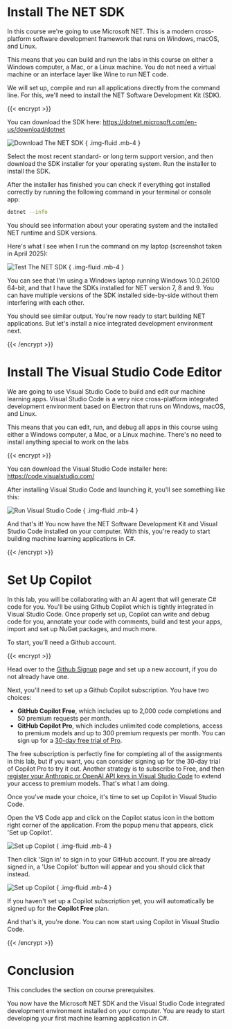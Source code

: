 # Install The NET SDK

In this course we're going to use Microsoft NET. This is a modern cross-platform software development framework that runs on Windows, macOS, and Linux.

This means that you can build and run the labs in this course on either a Windows computer, a Mac, or a Linux machine. You do not need a virtual machine or an interface layer like Wine to run NET code.

We will set up, compile and run all applications directly from the command line. For this, we'll need to install the NET Software Development Kit (SDK).

{{< encrypt >}}

You can download the SDK here:
https://dotnet.microsoft.com/en-us/download/dotnet

![Download The NET SDK](../img/download-net.jpg)
{ .img-fluid .mb-4 }

Select the most recent standard- or long term support version, and then download the SDK installer for your operating system. Run the installer to install the SDK.

After the installer has finished you can check if everything got installed correctly by running the following command in your terminal or console app:

```bash
dotnet --info
```

You should see information about your operating system and the installed NET runtime and SDK versions.

Here's what I see when I run the command on my laptop (screenshot taken in April 2025):

![Test The NET SDK](../img/run-net.jpg)
{ .img-fluid .mb-4 }

You can see that I'm using a Windows laptop running Windows 10.0.26100 64-bit, and that I have the SDKs installed for NET version 7, 8 and 9. You can have multiple versions of the SDK installed side-by-side without them interfering with each other.

You should see similar output. You're now ready to start building NET applications. But let's install a nice integrated development environment next. 

{{< /encrypt >}}

# Install The Visual Studio Code Editor

We are going to use Visual Studio Code to build and edit our machine learning apps. Visual Studio Code is a very nice cross-platform integrated development environment based on Electron that runs on Windows, macOS, and Linux.

This means that you can edit, run, and debug all apps in this course using either a Windows computer, a Mac, or a Linux machine. There's no need to install anything special to work on the labs

{{< encrypt >}}

You can download the Visual Studio Code installer here:
https://code.visualstudio.com/

After installing Visual Studio Code and launching it, you'll see something like this:

![Run Visual Studio Code](../img/run-vscode.jpg)
{ .img-fluid .mb-4 }

And that's it! You now have the NET Software Development Kit and Visual Studio Code installed on your computer. With this, you're ready to start building machine learning applications in C#. 

{{< /encrypt >}}

# Set Up Copilot

In this lab, you will be collaborating with an AI agent that will generate C# code for you. You'll be using Github Copilot which is tightly integrated in Visual Studio Code. Once properly set up, Copilot can write and debug code for you, annotate your code with comments, build and test your apps, import and set up NuGet packages, and much more. 

To start, you'll need a Github account. 

{{< encrypt >}}

Head over to the [Github Signup](https://github.com/signup) page and set up a new account, if you do not already have one. 

Next, you'll need to set up a Github Copilot subscription. You have two choices:

- **GitHub Copilot Free**, which includes up to 2,000 code completions and 50 premium requests per month. 
- **GitHub Copilot Pro**, which includes unlimited code completions, access to premium models and up to 300 premium requests per month. You can sign up for a [30-day free trial of Pro](https://github.com/github-copilot/pro). 

The free subscription is perfectly fine for completing all of the assignments in this lab, but if you want, you can consider signing up for the 30-day trial of Copilot Pro to try it out. Another strategy is to subscribe to Free, and then [register your Anthropic or OpenAI API keys in Visual Studio Code](https://code.visualstudio.com/docs/copilot/language-models#_bring-your-own-language-model-key) to extend your access to premium models. That's what I am doing. 

Once you've made your choice, it's time to set up Copilot in Visual Studio Code.

Open the VS Code app and click on the Copilot status icon in the bottom right corner of the application. From the popup menu that appears, click 'Set up Copilot'. 

![Set up Copilot](../img/setup-copilot-status-bar.png)
{ .img-fluid .mb-4 }

Then click 'Sign in' to sign in to your GitHub account. If you are already signed in, a 'Use Copilot' button will appear and you should click that instead.

![Set up Copilot](../img/setup-copilot-sign-in.png)
{ .img-fluid .mb-4 }

If you haven't set up a Copilot subscription yet, you will automatically be signed up for the **Copilot Free** plan.

And that's it, you're done. You can now start using Copilot in Visual Studio Code. 

{{< /encrypt >}}

# Conclusion

This concludes the section on course prerequisites.

You now have the Microsoft NET SDK and the Visual Studio Code integrated development environment installed on your computer. You are ready to start developing your first machine learning application in C#.
